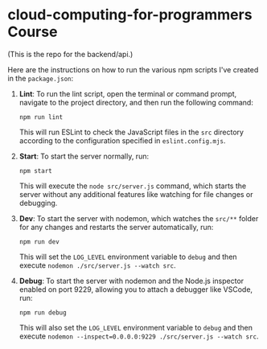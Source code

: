 # cloud-computing-for-programmers Course

(This is the repo for the backend/api.)

Here are the instructions on how to run the various npm scripts I've created in the `package.json`:

1. **Lint**:
   To run the lint script, open the terminal or command prompt, navigate to the project directory, and then run the following command:
   ```
   npm run lint
   ```
   This will run ESLint to check the JavaScript files in the `src` directory according to the configuration specified in `eslint.config.mjs`.

2. **Start**:
   To start the server normally, run:
   ```
   npm start
   ```
   This will execute the `node src/server.js` command, which starts the server without any additional features like watching for file changes or debugging.

3. **Dev**:
   To start the server with nodemon, which watches the `src/**` folder for any changes and restarts the server automatically, run:
   ```
   npm run dev
   ```
   This will set the `LOG_LEVEL` environment variable to `debug` and then execute `nodemon ./src/server.js --watch src`.

4. **Debug**:
   To start the server with nodemon and the Node.js inspector enabled on port 9229, allowing you to attach a debugger like VSCode, run:
   ```
   npm run debug
   ```
   This will also set the `LOG_LEVEL` environment variable to `debug` and then execute `nodemon --inspect=0.0.0.0:9229 ./src/server.js --watch src`.

